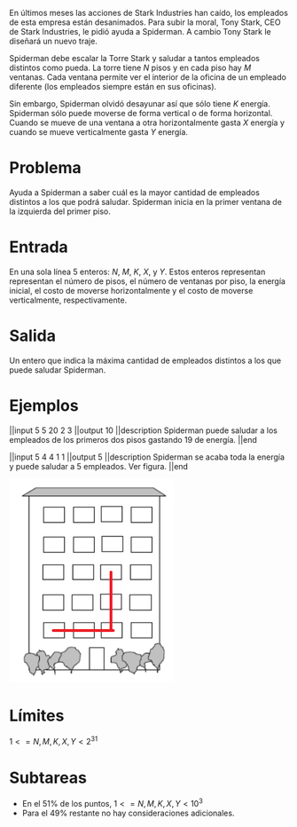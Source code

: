 En últimos meses las acciones de Stark Industries han caído, los empleados de esta empresa están desanimados. Para subir la moral, Tony Stark, CEO de Stark Industries, le pidió ayuda a Spiderman. A cambio Tony Stark le diseñará un nuevo traje.

Spiderman debe escalar la Torre Stark y saludar a tantos empleados distintos como pueda. La torre tiene $N$ pisos y en cada piso hay $M$ ventanas. Cada ventana permite ver el interior de la oficina de un empleado diferente (los empleados siempre están en sus oficinas).

Sin embargo, Spiderman olvidó desayunar así que sólo tiene $K$ energía. Spiderman sólo puede moverse de forma vertical o de forma horizontal. Cuando se mueve de una ventana a otra horizontalmente gasta $X$ energía y cuando se mueve verticalmente gasta $Y$ energía.

# Problema

Ayuda a Spiderman a saber cuál es la mayor cantidad de empleados distintos a los que podrá saludar. Spiderman inicia en la primer ventana de la izquierda del primer piso.

# Entrada

En una sola línea 5 enteros: $N$, $M$, $K$, $X$, y $Y$. Estos enteros representan representan el número de pisos, el número de ventanas por piso, la energía inicial, el costo de moverse horizontalmente y el costo de moverse verticalmente, respectivamente.

# Salida

Un entero que indica la máxima cantidad de empleados distintos a los que puede saludar Spiderman.

# Ejemplos

||input
5 5 20 2 3
||output
10
||description
Spiderman puede saludar a los empleados de los primeros dos pisos gastando 19 de energía.
||end

||input
5 4 4 1 1
||output
5
||description
Spiderman se acaba toda la energía y puede saludar a 5 empleados. Ver figura.
||end

![casa](casa.png)

# Límites

$1 <= N,M,K,X,Y < 2^{31}$

# Subtareas

- En el 51% de los puntos, $1 <= N,M,K,X,Y < 10^3$
- Para el 49% restante no hay consideraciones adicionales.
